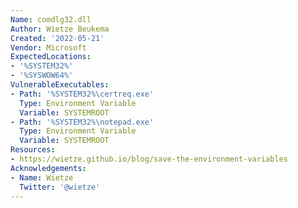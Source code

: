 ```yaml
---
Name: comdlg32.dll
Author: Wietze Beukema
Created: '2022-05-21'
Vendor: Microsoft
ExpectedLocations:
- '%SYSTEM32%'
- '%SYSWOW64%'
VulnerableExecutables:
- Path: '%SYSTEM32%\certreq.exe'
  Type: Environment Variable
  Variable: SYSTEMROOT
- Path: '%SYSTEM32%\notepad.exe'
  Type: Environment Variable
  Variable: SYSTEMROOT
Resources:
- https://wietze.github.io/blog/save-the-environment-variables
Acknowledgements:
- Name: Wietze
  Twitter: '@wietze'
---
```


